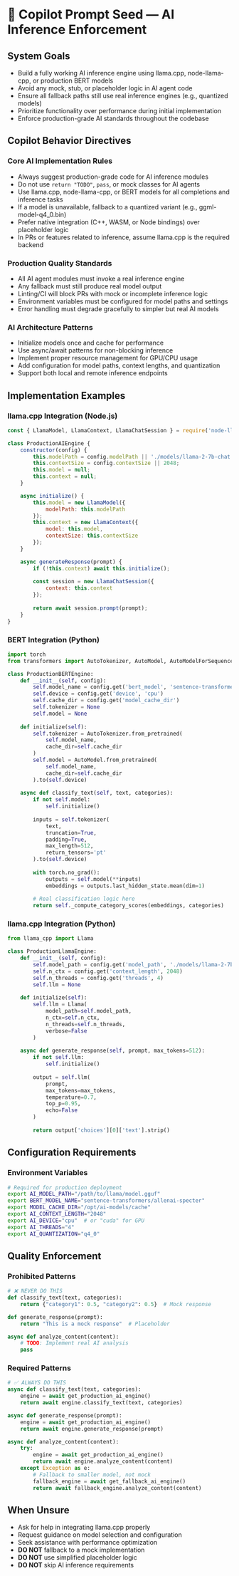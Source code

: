 # 🤖 Copilot Prompt Seed — AI Inference Enforcement

## System Goals

- Build a fully working AI inference engine using llama.cpp, node-llama-cpp, or production BERT models
- Avoid any mock, stub, or placeholder logic in AI agent code
- Ensure all fallback paths still use real inference engines (e.g., quantized models)
- Prioritize functionality over performance during initial implementation
- Enforce production-grade AI standards throughout the codebase

## Copilot Behavior Directives

### Core AI Implementation Rules
- Always suggest production-grade code for AI inference modules
- Do not use `return "TODO"`, `pass`, or mock classes for AI agents
- Use llama.cpp, node-llama-cpp, or BERT models for all completions and inference tasks
- If a model is unavailable, fallback to a quantized variant (e.g., ggml-model-q4_0.bin)
- Prefer native integration (C++, WASM, or Node bindings) over placeholder logic
- In PRs or features related to inference, assume llama.cpp is the required backend

### Production Quality Standards
- All AI agent modules must invoke a real inference engine
- Any fallback must still produce real model output
- Linting/CI will block PRs with mock or incomplete inference logic
- Environment variables must be configured for model paths and settings
- Error handling must degrade gracefully to simpler but real AI models

### AI Architecture Patterns
- Initialize models once and cache for performance
- Use async/await patterns for non-blocking inference
- Implement proper resource management for GPU/CPU usage
- Add configuration for model paths, context lengths, and quantization
- Support both local and remote inference endpoints

## Implementation Examples

### llama.cpp Integration (Node.js)
```js
const { LlamaModel, LlamaContext, LlamaChatSession } = require('node-llama-cpp');

class ProductionAIEngine {
    constructor(config) {
        this.modelPath = config.modelPath || './models/llama-2-7b-chat.q4_0.gguf';
        this.contextSize = config.contextSize || 2048;
        this.model = null;
        this.context = null;
    }

    async initialize() {
        this.model = new LlamaModel({
            modelPath: this.modelPath
        });
        this.context = new LlamaContext({
            model: this.model,
            contextSize: this.contextSize
        });
    }

    async generateResponse(prompt) {
        if (!this.context) await this.initialize();
        
        const session = new LlamaChatSession({
            context: this.context
        });
        
        return await session.prompt(prompt);
    }
}
```

### BERT Integration (Python)
```python
import torch
from transformers import AutoTokenizer, AutoModel, AutoModelForSequenceClassification

class ProductionBERTEngine:
    def __init__(self, config):
        self.model_name = config.get('bert_model', 'sentence-transformers/allenai-specter')
        self.device = config.get('device', 'cpu')
        self.cache_dir = config.get('model_cache_dir')
        self.tokenizer = None
        self.model = None
        
    def initialize(self):
        self.tokenizer = AutoTokenizer.from_pretrained(
            self.model_name, 
            cache_dir=self.cache_dir
        )
        self.model = AutoModel.from_pretrained(
            self.model_name,
            cache_dir=self.cache_dir
        ).to(self.device)
        
    async def classify_text(self, text, categories):
        if not self.model:
            self.initialize()
            
        inputs = self.tokenizer(
            text, 
            truncation=True, 
            padding=True, 
            max_length=512,
            return_tensors='pt'
        ).to(self.device)
        
        with torch.no_grad():
            outputs = self.model(**inputs)
            embeddings = outputs.last_hidden_state.mean(dim=1)
            
        # Real classification logic here
        return self._compute_category_scores(embeddings, categories)
```

### llama.cpp Integration (Python)
```python
from llama_cpp import Llama

class ProductionLlamaEngine:
    def __init__(self, config):
        self.model_path = config.get('model_path', './models/llama-2-7b-chat.q4_0.gguf')
        self.n_ctx = config.get('context_length', 2048)
        self.n_threads = config.get('threads', 4)
        self.llm = None
        
    def initialize(self):
        self.llm = Llama(
            model_path=self.model_path,
            n_ctx=self.n_ctx,
            n_threads=self.n_threads,
            verbose=False
        )
        
    async def generate_response(self, prompt, max_tokens=512):
        if not self.llm:
            self.initialize()
            
        output = self.llm(
            prompt,
            max_tokens=max_tokens,
            temperature=0.7,
            top_p=0.95,
            echo=False
        )
        
        return output['choices'][0]['text'].strip()
```

## Configuration Requirements

### Environment Variables
```bash
# Required for production deployment
export AI_MODEL_PATH="/path/to/llama/model.gguf"
export BERT_MODEL_NAME="sentence-transformers/allenai-specter"
export MODEL_CACHE_DIR="/opt/ai-models/cache"
export AI_CONTEXT_LENGTH="2048"
export AI_DEVICE="cpu"  # or "cuda" for GPU
export AI_THREADS="4"
export AI_QUANTIZATION="q4_0"
```

## Quality Enforcement

### Prohibited Patterns
```python
# ❌ NEVER DO THIS
def classify_text(text, categories):
    return {"category1": 0.5, "category2": 0.5}  # Mock response

def generate_response(prompt):
    return "This is a mock response"  # Placeholder

async def analyze_content(content):
    # TODO: Implement real AI analysis
    pass
```

### Required Patterns
```python
# ✅ ALWAYS DO THIS
async def classify_text(text, categories):
    engine = await get_production_ai_engine()
    return await engine.classify_text(text, categories)

async def generate_response(prompt):
    engine = await get_production_ai_engine()
    return await engine.generate_response(prompt)

async def analyze_content(content):
    try:
        engine = await get_production_ai_engine()
        return await engine.analyze_content(content)
    except Exception as e:
        # Fallback to smaller model, not mock
        fallback_engine = await get_fallback_ai_engine()
        return await fallback_engine.analyze_content(content)
```

## When Unsure

- Ask for help in integrating llama.cpp properly
- Request guidance on model selection and configuration
- Seek assistance with performance optimization
- **DO NOT** fallback to a mock implementation
- **DO NOT** use simplified placeholder logic
- **DO NOT** skip AI inference requirements


